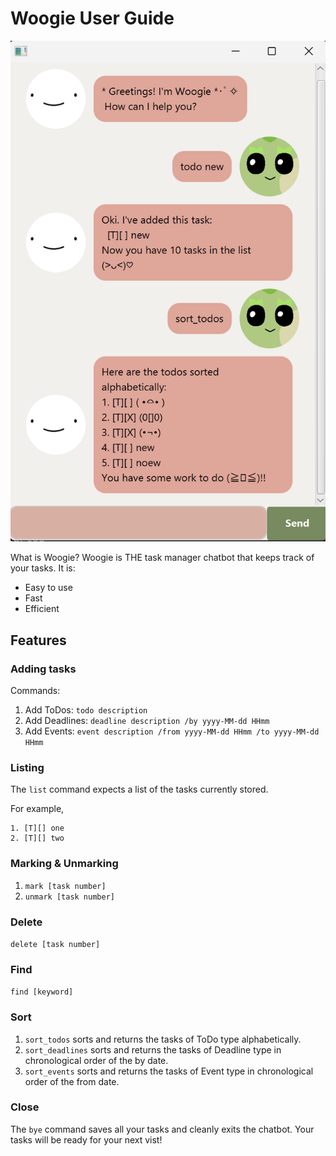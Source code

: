 # Woogie User Guide

![Ui.png](Ui.png)

What is Woogie?
Woogie is THE task manager chatbot that keeps track of your tasks. It is:

- Easy to use
- Fast
- Efficient

## Features
### Adding tasks
Commands:
1. Add ToDos: `todo description`
2. Add Deadlines: `deadline description /by yyyy-MM-dd HHmm`
3. Add Events: `event description /from yyyy-MM-dd HHmm /to yyyy-MM-dd HHmm`

### Listing
The `list` command expects a list of the tasks currently stored.

For example, 
```
1. [T][] one
2. [T][] two
```

### Marking & Unmarking
1. `mark [task number]`
2. `unmark [task number]`

### Delete
`delete [task number]`

### Find
`find [keyword]`

### Sort
1. `sort_todos` sorts and returns the tasks of ToDo type alphabetically.
2. `sort_deadlines` sorts and returns the tasks of Deadline type in chronological order of the by date.
3. `sort_events` sorts and returns the tasks of Event type in chronological order of the from date.

### Close
The `bye` command saves all your tasks and cleanly exits the chatbot. Your tasks will be ready for your next vist!
